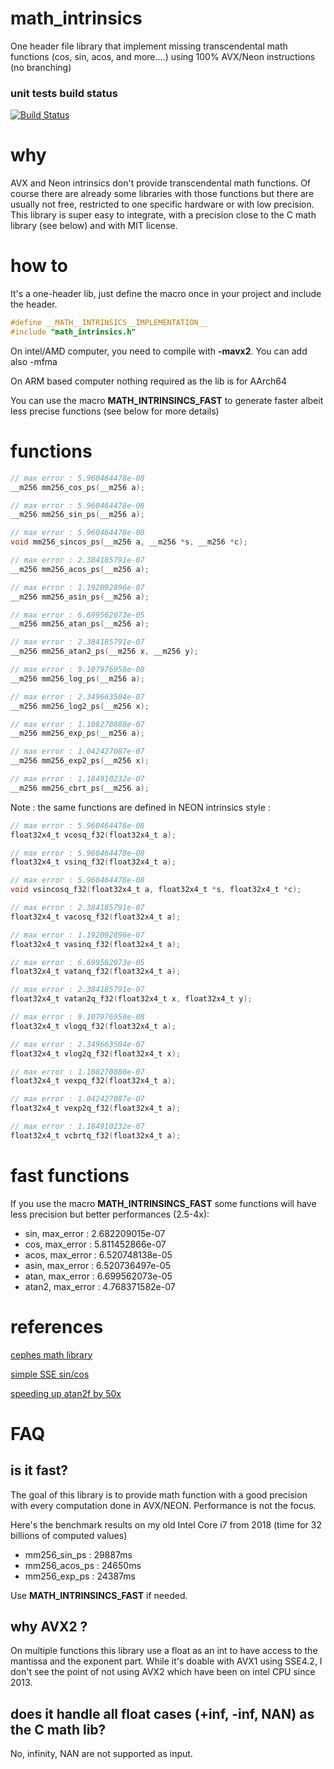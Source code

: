 # math_intrinsics
One header file library that implement missing transcendental math functions (cos, sin, acos, and more....) using 100% AVX/Neon instructions (no branching)

### unit tests build status
[![Build Status](https://github.com/geolm/math_intrinsics/actions/workflows/cmake-multi-platform.yml/badge.svg)](https://github.com/geolm/math_intrinsics/actions)

# why
AVX and Neon intrinsics don't provide transcendental math functions. Of course there are already some libraries with those functions but there are usually not free, restricted to one specific  hardware or with low precision. This library is super easy to integrate, with a precision close to the C math library (see below) and with MIT license.

# how to

It's a one-header lib, just define the macro once in your project and include the header.

```C
#define __MATH__INTRINSICS__IMPLEMENTATION__
#include "math_intrinsics.h"
```

On intel/AMD computer, you need to compile with **-mavx2**. You can add also -mfma

On ARM based computer nothing required as the lib is for AArch64

You can use the macro __MATH_INTRINSINCS_FAST__ to generate faster albeit less precise functions (see below for more details)

# functions

```C
// max error : 5.960464478e-08
__m256 mm256_cos_ps(__m256 a);

// max error : 5.960464478e-08
__m256 mm256_sin_ps(__m256 a);

// max error : 5.960464478e-08
void mm256_sincos_ps(__m256 a, __m256 *s, __m256 *c);

// max error : 2.384185791e-07
__m256 mm256_acos_ps(__m256 a);

// max error : 1.192092896e-07
__m256 mm256_asin_ps(__m256 a);

// max error : 6.699562073e-05
__m256 mm256_atan_ps(__m256 a);

// max error : 2.384185791e-07
__m256 mm256_atan2_ps(__m256 x, __m256 y);

// max error : 9.107976950e-08
__m256 mm256_log_ps(__m256 a);

// max error : 2.349663504e-07
__m256 mm256_log2_ps(__m256 x);

// max error : 1.108270880e-07
__m256 mm256_exp_ps(__m256 a);

// max error : 1.042427087e-07
__m256 mm256_exp2_ps(__m256 x);

// max error : 1.184910232e-07
__m256 mm256_cbrt_ps(__m256 a);
```

Note : the same functions are defined in NEON intrinsics style :

```C
// max error : 5.960464478e-08
float32x4_t vcosq_f32(float32x4_t a);

// max error : 5.960464478e-08
float32x4_t vsinq_f32(float32x4_t a);

// max error : 5.960464478e-08
void vsincosq_f32(float32x4_t a, float32x4_t *s, float32x4_t *c);

// max error : 2.384185791e-07
float32x4_t vacosq_f32(float32x4_t a);

// max error : 1.192092896e-07
float32x4_t vasinq_f32(float32x4_t a);

// max error : 6.699562073e-05
float32x4_t vatanq_f32(float32x4_t a);

// max error : 2.384185791e-07
float32x4_t vatan2q_f32(float32x4_t x, float32x4_t y);

// max error : 9.107976950e-08
float32x4_t vlogq_f32(float32x4_t a);

// max error : 2.349663504e-07
float32x4_t vlog2q_f32(float32x4_t x);

// max error : 1.108270880e-07
float32x4_t vexpq_f32(float32x4_t a);

// max error : 1.042427087e-07
float32x4_t vexp2q_f32(float32x4_t a);

// max error : 1.184910232e-07
float32x4_t vcbrtq_f32(float32x4_t a);
```

# fast functions 

If you use the macro __MATH_INTRINSINCS_FAST__ some functions will have less precision but better performances (2.5-4x):

* sin, max_error : 2.682209015e-07
* cos, max_error : 5.811452866e-07
* acos, max_error : 6.520748138e-05
* asin, max_error : 6.520736497e-05
* atan, max_error : 6.699562073e-05
* atan2, max_error : 4.768371582e-07


# references

[cephes math library](https://github.com/jeremybarnes/cephes/blob/master/single/)

[simple SSE sin/cos](http://gruntthepeon.free.fr/ssemath/)

[speeding up atan2f by 50x](https://mazzo.li/posts/vectorized-atan2.html)

# FAQ

## is it fast?
The goal of this library is to provide math function with a good precision with every computation done in AVX/NEON. Performance is not the focus.

Here's the benchmark results on my old Intel Core i7 from 2018 (time for 32 billions of computed values)
* mm256_sin_ps : 29887ms
* mm256_acos_ps : 24650ms
* mm256_exp_ps : 24387ms

Use __MATH_INTRINSINCS_FAST__ if needed.

## why AVX2 ?

On multiple functions this library use a float as an int to have access to the mantissa and the exponent part. While it's doable with AVX1 using SSE4.2, I don't see the point of not using AVX2 which have been on intel CPU since 2013.

## does it handle all float cases (+inf, -inf, NAN) as the C math lib?

No, infinity, NAN are not supported as input.

